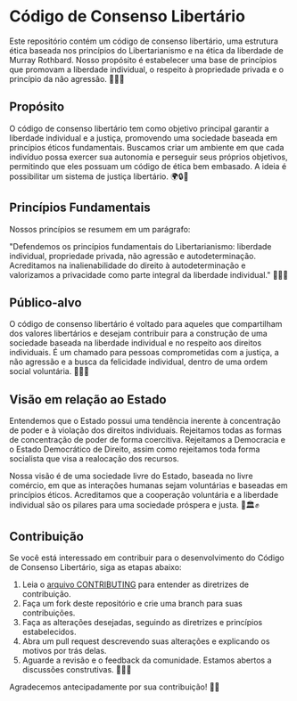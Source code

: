# Código de Consenso Libertário

Este repositório contém um código de consenso libertário, uma estrutura ética baseada nos princípios do Libertarianismo e na ética da liberdade de Murray Rothbard. Nosso propósito é estabelecer uma base de princípios que promovam a liberdade individual, o respeito à propriedade privada e o princípio da não agressão. 🗽💼🤝

## Propósito

O código de consenso libertário tem como objetivo principal garantir a liberdade individual e a justiça, promovendo uma sociedade baseada em princípios éticos fundamentais. Buscamos criar um ambiente em que cada indivíduo possa exercer sua autonomia e perseguir seus próprios objetivos, permitindo que eles possuam um código de ética bem embasado. A ideia é possibilitar um sistema de justiça libertário. 
🌍🔒🚀

## Princípios Fundamentais

Nossos princípios se resumem em um parágrafo:

"Defendemos os princípios fundamentais do Libertarianismo: liberdade individual, propriedade privada, não agressão e autodeterminação. Acreditamos na inalienabilidade do direito à autodeterminação e valorizamos a privacidade como parte integral da liberdade individual." 
🙌📜🔐

## Público-alvo

O código de consenso libertário é voltado para aqueles que compartilham dos valores libertários e desejam contribuir para a construção de uma sociedade baseada na liberdade individual e no respeito aos direitos individuais. É um chamado para pessoas comprometidas com a justiça, a não agressão e a busca da felicidade individual, dentro de uma ordem social voluntária. 
👥🤝🌱

## Visão em relação ao Estado

Entendemos que o Estado possui uma tendência inerente à concentração de poder e à violação dos direitos individuais.
Rejeitamos todas as formas de concentração de poder de forma coercitiva.
Rejeitamos a Democracia e o Estado Democrático de Direito, assim como rejeitamos toda forma socialista que visa a realocação dos recursos.

Nossa visão é de uma sociedade livre do Estado, baseada no livre comércio, em que as interações humanas sejam voluntárias e baseadas em princípios éticos. Acreditamos que a cooperação voluntária e a liberdade individual são os pilares para uma sociedade próspera e justa. 
🚫🏛️✊  

## Contribuição

Se você está interessado em contribuir para o desenvolvimento do Código de Consenso Libertário, siga as etapas abaixo:

1. Leia o [arquivo CONTRIBUTING](link-para-o-arquivo-CONTRIBUTING.md) para entender as diretrizes de contribuição.
2. Faça um fork deste repositório e crie uma branch para suas contribuições.
3. Faça as alterações desejadas, seguindo as diretrizes e princípios estabelecidos.
4. Abra um pull request descrevendo suas alterações e explicando os motivos por trás delas.
5. Aguarde a revisão e o feedback da comunidade. Estamos abertos a discussões construtivas. 🤝🚀📝

Agradecemos antecipadamente por sua contribuição! 🙏✨
